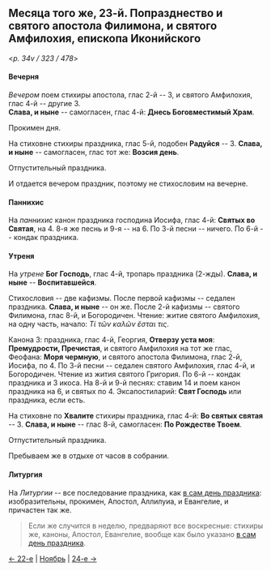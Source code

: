 
## Месяца того же, 23-й. Попразднество и святого апостола Филимона, и святого Амфилохия, епископа Иконийского

<*p. 34v / 323 / 478*>

#### Вечерня

*Вечером* поем стихиры апостола, глас 2-й -- 3, и святого Амфилохия, глас 4-й -- другие 3.  
**Слава, и ныне** -- самогласен, глас 4-й: **Днесь Боговместимый Храм**. 

Прокимен дня. 

На стиховне стихиры праздника, глас 5-й, подобен **Радуйся** -- 3. 
**Слава, и ныне** --  самогласен, глас тот же: **Возсия день**. 

Отпустительный праздника. 

И отдается вечером праздник, поэтому не стихословим на вечерне. 

#### Паннихис

На *паннихис* канон праздника господина Иосифа, глас 4-й: **Святых во Святая**, на 4. 
8-я же песнь и 9-я -- на 6. 
По 3-й песни -- ничего. 
По 6-й -- кондак праздника.   

#### Утреня

На *утрене* **Бог Господь**, глас 4-й, тропарь праздника (2-жды). 
**Слава, и ныне** -- **Воспитавшейся**. 
 
Стихословия -- две кафизмы. 
После первой кафизмы -- седален праздника. **Слава, и ныне** -- он же. 
После 2-й кафизмы -- святого Филимона, глас 8-й, и Богородичен. 
Чтение: житие святого Амфилохия, на одну часть, начало: *Τί τῶν καλῶν ἔσται τις*. 

Канона 3: праздника, глас 4-й, Георгия, **Отверзу уста моя**: **Премудрости, Пречистая**, 
и святого Амфилохия на тот же глас, Феофана: **Моря чермную**, 
и святого апостола Филимона, глас 2-й, Иосифа, по 4. 
По 3-й песни -- седален святого Амфилохия, глас 4-й, и Богородичен. Чтение из жития святого Григория. 
По 6-й -- кондак праздника и 3 икоса. 
На 8-й и 9-й песнях: ставим 14 и поем канон праздника на 6, и святых по 4. 
Эксапостиларий: **Свят Господь** или праздника, если есть.

На стиховне по **Хвалите** стихиры праздника, глас 4-й: **Во святых святая** -- 3. 
**Слава, и ныне** -- глас 8-й, самогласен: **По Рождестве Твоем**. 

Отпустительный праздника. 

Пребываем же в отдыхе от часов в собрании.  

#### Литургия 

На *Литургии* -- все последование праздника, как [в сам день праздника](11_21_EUR.ru.md#Литургия): 
изобразительны, прокимен, Апостол, Аллилуиа, и Евангелие, и причастен так же. 

> Если же случится в неделю, предваряют все воскресные: стихиры же, каноны, Апостол, Евангелие, 
> вообще как было указано [в сам день праздника](11_21_EUR.ru.md). 

[← 22-е](11_22_EUR.ru.md) | [Ноябрь](README.md#23-й) | [24-е →](11_24_EUR.ru.md)
